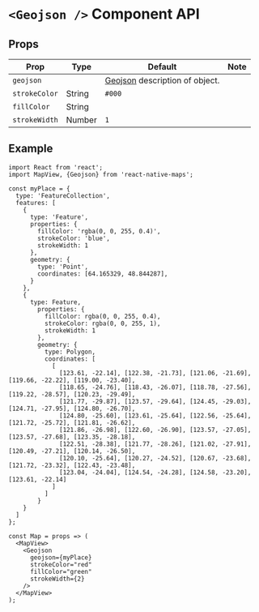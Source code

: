 # `<Geojson />` Component API

## Props

| Prop      | Type | Default                                                | Note |
| --------- | ---- | ------------------------------------------------------ | ---- |
| `geojson` |      | [Geojson](https://geojson.org/) description of object. |
| `strokeColor` | String     | `#000` |
| `fillColor` | String     |  |
| `strokeWidth` | Number     | `1` |

## Example

```
import React from 'react';
import MapView, {Geojson} from 'react-native-maps';

const myPlace = {
  type: 'FeatureCollection',
  features: [
    {
      type: 'Feature',
      properties: {
        fillColor: 'rgba(0, 0, 255, 0.4)',
        strokeColor: 'blue',
        strokeWidth: 1
      },
      geometry: {
        type: 'Point',
        coordinates: [64.165329, 48.844287],
      }
    },
    {
      type: Feature,
        properties: {
          fillColor: rgba(0, 0, 255, 0.4),
          strokeColor: rgba(0, 0, 255, 1),
          strokeWidth: 1
        },
        geometry: {
          type: Polygon,
          coordinates: [
            [
              [123.61, -22.14], [122.38, -21.73], [121.06, -21.69], [119.66, -22.22], [119.00, -23.40],
              [118.65, -24.76], [118.43, -26.07], [118.78, -27.56], [119.22, -28.57], [120.23, -29.49],
              [121.77, -29.87], [123.57, -29.64], [124.45, -29.03], [124.71, -27.95], [124.80, -26.70],
              [124.80, -25.60], [123.61, -25.64], [122.56, -25.64], [121.72, -25.72], [121.81, -26.62],
              [121.86, -26.98], [122.60, -26.90], [123.57, -27.05], [123.57, -27.68], [123.35, -28.18],
              [122.51, -28.38], [121.77, -28.26], [121.02, -27.91], [120.49, -27.21], [120.14, -26.50],
              [120.10, -25.64], [120.27, -24.52], [120.67, -23.68], [121.72, -23.32], [122.43, -23.48],
              [123.04, -24.04], [124.54, -24.28], [124.58, -23.20], [123.61, -22.14]
            ]
          ]
        }
    }
  ]
};

const Map = props => (
  <MapView>
    <Geojson 
      geojson={myPlace} 
      strokeColor="red"
      fillColor="green"
      strokeWidth={2}
    />
  </MapView>
);
```


